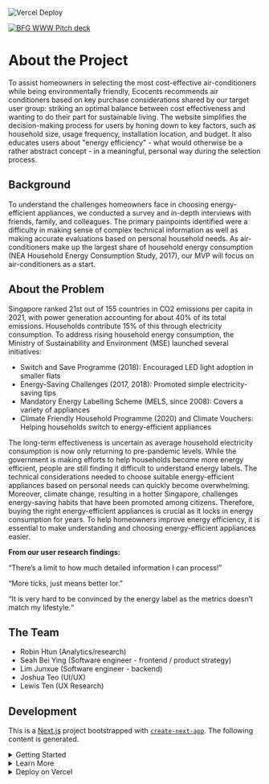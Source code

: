 ![Vercel Deploy](https://deploy-badge.vercel.app/vercel/ecocents-web)

[![BFG WWW Pitch deck](https://github.com/bfg-www/web/assets/60027105/e54c09b2-4c7e-4131-b3bd-30afbaea685e)](https://ecocents-web.vercel.app/)

# About the Project
To assist homeowners in selecting the most cost-effective air-conditioners while being environmentally friendly, Ecocents recommends air conditioners based on key purchase considerations shared by our target user group: striking an optimal balance between cost effectiveness and wanting to do their part for sustainable living. The website simplifies the decision-making process for users by honing down to key factors, such as household size, usage frequency, installation location, and budget. It also educates users about "energy efficiency" - what would otherwise be a rather abstract concept - in a meaningful, personal way during the selection process.

## Background
To understand the challenges homeowners face in choosing energy-efficient appliances, we conducted a survey and in-depth interviews with friends, family, and colleagues. The primary painpoints identified were a difficulty in making sense of complex technical information as well as making accurate evaluations based on personal household needs. As air-conditioners make up the largest share of household energy consumption (NEA Household Energy Consumption Study, 2017), our MVP will focus on air-conditioners as a start.

## About the Problem
Singapore ranked 21st out of 155 countries in CO2 emissions per capita in 2021, with power generation accounting for about 40% of its total emissions. Households contribute 15% of this through electricity consumption. To address rising household energy consumption, the Ministry of Sustainability and Environment (MSE) launched several initiatives:
- Switch and Save Programme (2018): Encouraged LED light adoption in smaller flats
- Energy-Saving Challenges (2017, 2018): Promoted simple electricity-saving tips
- Mandatory Energy Labelling Scheme (MELS, since 2008): Covers a variety of appliances
- Climate Friendly Household Programme (2020) and Climate Vouchers: Helping households switch to energy-efficient appliances

The long-term effectiveness is uncertain as average household electricity consumption is now only returning to pre-pandemic levels. While the government is making efforts to help households become more energy efficient, people are still finding it difficult to understand energy labels. The technical considerations needed to choose suitable energy-efficient appliances based on personal needs can quickly become overwhelming. Moreover, climate change, resulting in a hotter Singapore, challenges energy-saving habits that have been promoted among citizens. Therefore, buying the right energy-efficient appliances is crucial as it locks in energy consumption for years. To help homeowners improve energy efficiency, it is essential to make understanding and choosing energy-efficient appliances easier.

**From our user research findings:** 

“There’s a limit to how much detailed information I can process!”

“More ticks, just means better lor.”

“It is very hard to be convinced by the energy label as the metrics doesn’t match my lifestyle.“

## The Team
- Robin Htun (Analytics/research)
- Seah Bei Ying (Software engineer - frontend / product strategy)
- Lim Junxue (Software engineer - backend)
- Joshua Teo (UI/UX)
- Lewis Ten (UX Research)

## Development

This is a [Next.js](https://nextjs.org/) project bootstrapped with [`create-next-app`](https://github.com/vercel/next.js/tree/canary/packages/create-next-app). The following content is generated.

<details>
  <Summary>Getting Started</Summary>
  
  First, run the development server:
  
  ```bash
  npm run dev
  # or
  yarn dev
  # or
  pnpm dev
  # or
  bun dev
  ```
  
  Open [http://localhost:3000](http://localhost:3000) with your browser to see the result.
  
  You can start editing the page by modifying `app/page.tsx`. The page auto-updates as you edit the file.
  
  This project uses [`next/font`](https://nextjs.org/docs/basic-features/font-optimization) to automatically optimize and load Inter, a custom Google Font.
</details> 

<details>
  <Summary>Learn More</Summary>
  
  To learn more about Next.js, take a look at the following resources:
  
  - [Next.js Documentation](https://nextjs.org/docs) - learn about Next.js features and API.
  - [Learn Next.js](https://nextjs.org/learn) - an interactive Next.js tutorial.
  
  You can check out [the Next.js GitHub repository](https://github.com/vercel/next.js/) - your feedback and contributions are welcome!
</details>

<details>
  <Summary>Deploy on Vercel</Summary>
  
  The easiest way to deploy your Next.js app is to use the [Vercel Platform](https://vercel.com/new?utm_medium=default-template&filter=next.js&utm_source=create-next-app&utm_campaign=create-next-app-readme) from the creators of Next.js.
  
  Check out our [Next.js deployment documentation](https://nextjs.org/docs/deployment) for more details.
</details>
